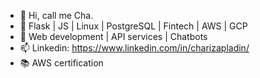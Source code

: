 - 👋 Hi, call me Cha.
- 🌱 Flask | JS | Linux | PostgreSQL | Fintech | AWS | GCP
- 💞️ Web development | API services | Chatbots
- 📫 Linkedin: https://www.linkedin.com/in/charizapladin/
- :books: AWS certification
<!---
devpladinc/devpladinc is a ✨ special ✨ repository because its `README.md` (this file) appears on your GitHub profile.
You can click the Preview link to take a look at your changes.
--->

